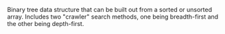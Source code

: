 Binary tree data structure that can be built out from a sorted or unsorted array. Includes two "crawler" search methods, one being breadth-first and the other being depth-first. 
